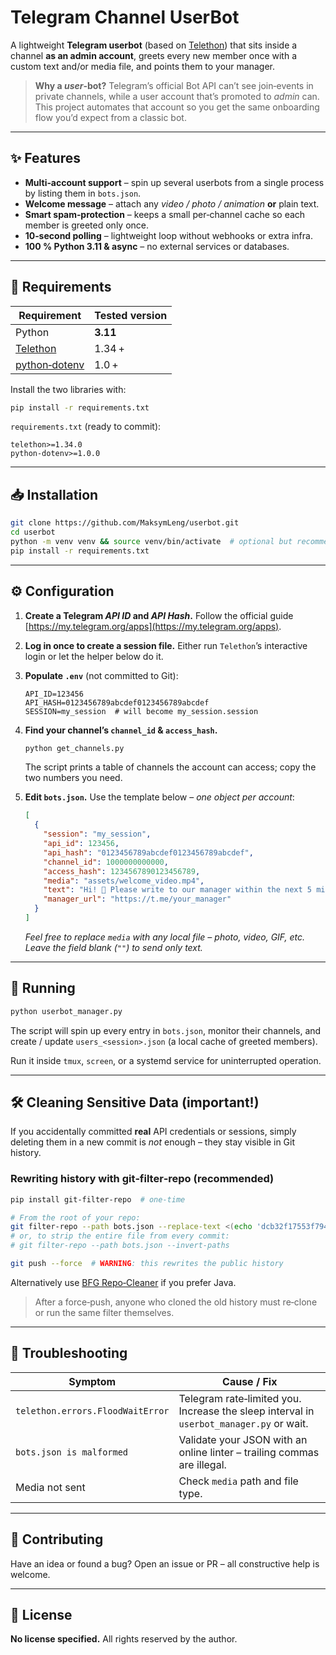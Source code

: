 # Telegram Channel UserBot

A lightweight **Telegram userbot** (based on [Telethon](https://github.com/LonamiWebs/Telethon)) that sits inside a channel **as an admin account**, greets every new member once with a custom text and/or media file, and points them to your manager.

> **Why a *user*‑bot?**  Telegram’s official Bot API can’t see join‑events in private channels, while a user account that’s promoted to *admin* can.  This project automates that account so you get the same onboarding flow you’d expect from a classic bot.

---

## ✨ Features

* **Multi‑account support** – spin up several userbots from a single process by listing them in `bots.json`.
* **Welcome message** – attach any *video / photo / animation* **or** plain text.
* **Smart spam‑protection** – keeps a small per‑channel cache so each member is greeted only once.
* **10‑second polling** – lightweight loop without webhooks or extra infra.
* **100 % Python 3.11 & async** – no external services or databases.

---

## 🔧 Requirements

| Requirement                                             | Tested version |
| ------------------------------------------------------- | -------------- |
| Python                                                  | **3.11**       |
| [Telethon](https://pypi.org/project/Telethon)           | 1.34 +         |
| [python‑dotenv](https://pypi.org/project/python-dotenv) | 1.0 +          |

Install the two libraries with:

```bash
pip install -r requirements.txt
```

`requirements.txt` (ready to commit):

```text
telethon>=1.34.0
python-dotenv>=1.0.0
```

---

## 📥 Installation

```bash
git clone https://github.com/MaksymLeng/userbot.git
cd userbot
python -m venv venv && source venv/bin/activate  # optional but recommended
pip install -r requirements.txt
```

---

## ⚙️ Configuration

1. **Create a Telegram *API ID* and *API Hash*.**  Follow the official guide [https://my.telegram.org/apps](https://my.telegram.org/apps).
2. **Log in once to create a session file.**  Either run `Telethon`’s interactive login or let the helper below do it.
3. **Populate `.env`** (not committed to Git):

   ```env
   API_ID=123456
   API_HASH=0123456789abcdef0123456789abcdef
   SESSION=my_session  # will become my_session.session
   ```
4. **Find your channel’s `channel_id` & `access_hash`.**

   ```bash
   python get_channels.py
   ```

   The script prints a table of channels the account can access; copy the two numbers you need.
5. **Edit `bots.json`.**  Use the template below – *one object per account*:

   ```json
   [
     {
       "session": "my_session",
       "api_id": 123456,
       "api_hash": "0123456789abcdef0123456789abcdef",
       "channel_id": 1000000000000,
       "access_hash": 1234567890123456789,
       "media": "assets/welcome_video.mp4",
       "text": "Hi! 👋 Please write to our manager within the next 5 minutes to unlock your first bonus.",
       "manager_url": "https://t.me/your_manager"
     }
   ]
   ```

   *Feel free to replace `media` with any local file – photo, video, GIF, etc.  Leave the field blank (`""`) to send only text.*

---

## 🚀 Running

```bash
python userbot_manager.py
```

The script will spin up every entry in `bots.json`, monitor their channels, and create / update `users_<session>.json` (a local cache of greeted members).

Run it inside `tmux`, `screen`, or a systemd service for uninterrupted operation.

---

## 🛠  Cleaning Sensitive Data (important!)

If you accidentally committed **real** API credentials or sessions, simply deleting them in a new commit is *not* enough – they stay visible in Git history.

### Rewriting history with **git‑filter‑repo** (recommended)

```bash
pip install git-filter-repo  # one-time

# From the root of your repo:
git filter-repo --path bots.json --replace-text <(echo 'dcb32f17553f7944cb59d1e764bc44b5==REDACTED')
# or, to strip the entire file from every commit:
# git filter-repo --path bots.json --invert-paths

git push --force  # WARNING: this rewrites the public history
```

Alternatively use [BFG Repo‑Cleaner](https://rtyley.github.io/bfg-repo-cleaner/) if you prefer Java.

> After a force‑push, anyone who cloned the old history must re‑clone or run the same filter themselves.

---

## 🐞 Troubleshooting

| Symptom                          | Cause / Fix                                                                             |
| -------------------------------- | --------------------------------------------------------------------------------------- |
| `telethon.errors.FloodWaitError` | Telegram rate‑limited you. Increase the sleep interval in `userbot_manager.py` or wait. |
| `bots.json is malformed`         | Validate your JSON with an online linter – trailing commas are illegal.                 |
| Media not sent                   | Check `media` path and file type.                                                       |

---

## 🤝 Contributing

Have an idea or found a bug? Open an issue or PR – all constructive help is welcome.

---

## 📄 License

**No license specified.**  All rights reserved by the author.
